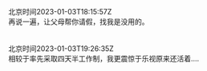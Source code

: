 北京时间2023-01-03T18:15:57Z<br>再说一遍，让父母帮你请假，找我是没用的。<br><br><br>北京时间2023-01-03T19:26:35Z<br>相较于率先采取四天半工作制，我更震惊于乐视原来还活着....<br><br><br>